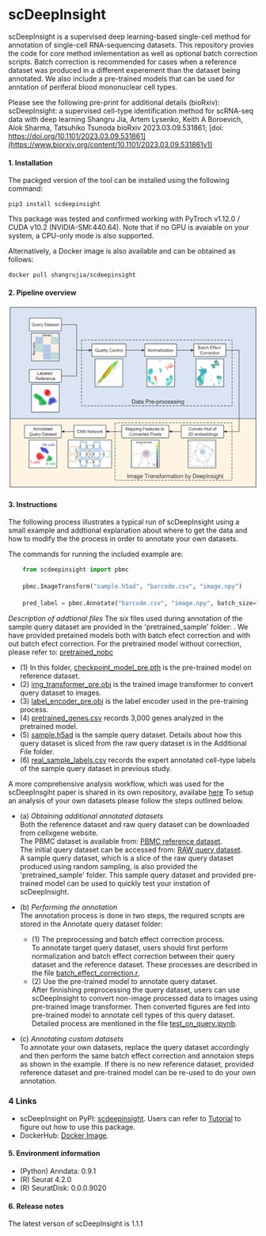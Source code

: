 # scDeepInsight

scDeepInsight is a supervised deep learning-based single-cell method for annotation of single-cell RNA-sequencing datasets. This repository provies the code for core method imlementation as well as optional batch correction scripts. Batch correction is recommended for cases when a reference dataset was produced in a different experement than the dataset being annotated. We also include a pre-trained models that can be used for anntation of periferal blood mononuclear cell types. 


Please see the following pre-print for additional details (bioRxiv): scDeepInsight: a supervised cell-type identification method for scRNA-seq data with deep learning Shangru Jia, Artem Lysenko, Keith A Boroevich, Alok Sharma, Tatsuhiko Tsunoda
bioRxiv 2023.03.09.531861; [doi: https://doi.org/10.1101/2023.03.09.531861](https://www.biorxiv.org/content/10.1101/2023.03.09.531861v1)

#### **1. Installation**

The packged version of the tool can be installed using the following command:

    pip3 install scdeepinsight
    
This package was tested and confirmed working with PyTroch v1.12.0 / CUDA v10.2 (NVIDIA-SMI:440.64). Note that if no GPU is avaiable on your system, a CPU-only mode is also supported.

Alternatively, a Docker image is also available and can be obtained as follows:

    docker pull shangrujia/scdeepinsight

#### **2. Pipeline overview**

<img src="https://github.com/shangruJia/scDeepInsight-additional/blob/main/Figures/workflow.png" width="700">

#### **3. Instructions**

The following process illustrates a typical run of scDeepInsight using a small example and addtional explanation about where to get the data and how to modify the the process in order to annotate your own datasets.

The commands for running the included example are:

```python
    from scdeepinsight import pbmc
    
    pbmc.ImageTransform("sample.h5ad", "barcode.csv", "image.npy")
    
    pred_label = pbmc.Annotate("barcode.csv", "image.npy", batch_size=128)
```
*Description of addtional files*
The six files used during annotation of the sample query dataset are provided in the 'pretrained_sample' folder: . We have provided pretained models both with batch efect correction and with out batch efect correction. For the pretrained model without correction, please refer to: [pretrained_nobc](https://github.com/shangruJia/scDeepInsight/blob/main/pretrained_files/pretrained_nobc/checkpoint_model_pre.pth)
  - (1) In this folder, [checkpoint_model_pre.pth](https://github.com/shangruJia/scDeepInsight/tree/main/pretrained_files/pretrained_withbc/checkpoint_model_pre.pth) is the pre-trained model on reference dataset. 
  - (2) [img_transformer_pre.obj](https://github.com/shangruJia/scDeepInsight/tree/main/pretrained_files/pretrained_withbc/img_transformer_pre.obj) is the trained image transformer to convert query dataset to images.
  - (3) [label_encoder_pre.obj](https://github.com/shangruJia/scDeepInsight/tree/main/pretrained_files/pretrained_withbc/label_encoder_pre.obj) is the label encoder used in the pre-training process.
  - (4) [pretrained_genes.csv](https://github.com/shangruJia/scDeepInsight/tree/main/pretrained_files/pretrained_withbc/pretrained_genes.csv) records 3,000 genes analyzed in the pretrained model.
  - (5) [sample.h5ad](https://github.com/shangruJia/scDeepInsight/blob/main/sample_dataset/sample.h5ad) is the sample query dataset. Details about how this query dataset is sliced from the raw query dataset is in the Additional File folder.
  - (6) [real_sample_labels.csv](https://github.com/shangruJia/scDeepInsight/blob/main/sample_dataset/real_sample_labels.csv) records the expert annotated cell-type labels of the sample query dataset in previous study.

A more comprehensive analysis workflow, which was used for the scDeepInsgiht paper is shared in its own repository, availabe [here](https://github.com/shangruJia/scDeepInsight-additional) To setup an analysis of your own datasets please follow the steps outlined below.

- (a) *Obtaining additional annotated datasets*
<br> Both the reference dataset and raw query dataset can be downloaded from cellxgene website.
<br> The PBMC dataset is available from: [PBMC reference dataset](https://cellxgene.cziscience.com/collections/b0cf0afa-ec40-4d65-b570-ed4ceacc6813). 
<br> The initial query dataset can be accessed from: [RAW query dataset](https://cellxgene.cziscience.com/collections/dde06e0f-ab3b-46be-96a2-a8082383c4a1).
<br> A sample query dataset, which is a slice of the raw query dataset produced using random sampling, is also provided the 'pretrained_sample' folder. This sample query dataset and provided pre-trained model can be used to quickly test your instation of scDeepInsight.

- (b) *Performing the annotation*
<br> The annotation process is done in two steps, the required scripts are stored in the Annotate query dataset folder:
  - (1) The preprocessing and batch effect correction process.
<br>  To annotate target query dataset, users should first perform normalization and batch effect correction between their query dataset and the reference dataset. These processes are described in the file [batch_effect_correction.r](https://github.com/shangruJia/scDeepInsight/blob/main/annotate_query_dataset/scDeepInsight/batch_effect_correction.r),
  - (2) Use the pre-trained model to annotate query dataset. 
<br> After finnishing preprocessing the query dataset, users can use scDeepInsight to convert non-image processed data to images using pre-trained image transformer. Then converted figures are fed into pre-trained model to annotate cell types of this query dataset. Detailed process are mentioned in the file [test_on_query.ipynb](https://github.com/shangruJia/scDeepInsight/blob/main/annotate_query_dataset/scDeepInsight/test_on_query.ipynb). 

- (c) *Annotating custom datasets*
<br> To annotate your own datasets, replace the query dataset accordingly and then perform the same batch effect correction and annotaion steps as shown in the example. If there is no new reference dataset, provided reference dataset and pre-trained model can be re-used to do your own annotation.

### **4 Links**

- scDeepInsight on PyPI: [scdeepinsight](https://pypi.org/project/scdeepinsight/). Users can refer to [Tutorial](https://github.com/shangruJia/scDeepInsight/blob/main/Tutorial.ipynb) to figure out how to use this package.
- DockerHub: [Docker Image](https://hub.docker.com/r/shangrujia/scdeepinsight).

#### **5. Environment information**
- (Python) Anndata: 0.9.1
- (R) Seurat 4.2.0
- (R) SeuratDisk: 0.0.0.9020

#### **6. Release notes**
The latest verson of scDeepInsight is 1.1.1
